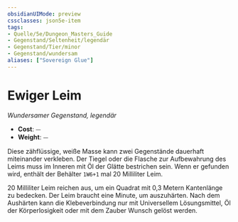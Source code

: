 ```yaml
---
obsidianUIMode: preview
cssclasses: json5e-item
tags:
- Quelle/5e/Dungeon_Masters_Guide
- Gegenstand/Seltenheit/legendär
- Gegenstand/Tier/minor
- Gegenstand/wundersam
aliases: ["Sovereign Glue"]
---
```

# Ewiger Leim
*Wundersamer Gegenstand, legendär*  

- **Cost**: ⏤
- **Weight**: ⏤

Diese zähflüssige, weiße Masse kann zwei Gegenstände dauerhaft miteinander verkleben. Der Tiegel oder die Flasche zur Aufbewahrung des Leims muss im Inneren mit Öl der Glätte bestrichen sein. Wenn er gefunden wird, enthält der Behälter `1W6+1` mal 20 Milliliter Leim.

20 Milliliter Leim reichen aus, um ein Quadrat mit 0,3 Metern Kantenlänge zu bedecken. Der Leim braucht eine Minute, um auszuhärten. Nach dem Aushärten kann die Klebeverbindung nur mit Universellem Lösungsmittel, Öl der Körperlosigkeit oder mit dem Zauber Wunsch gelöst werden.